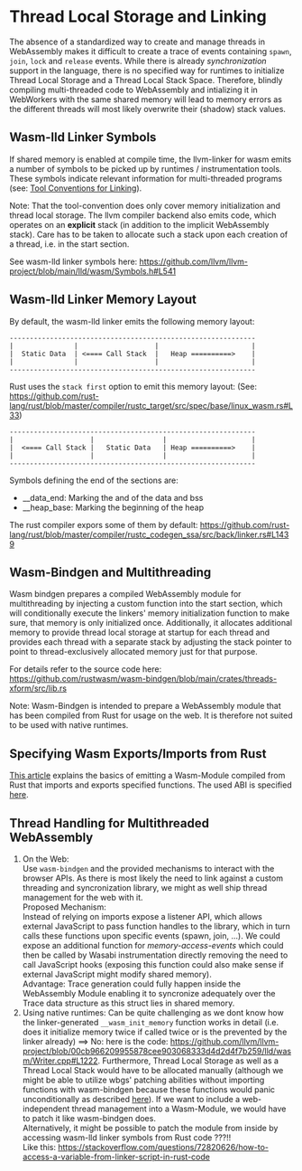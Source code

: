 # Thread Local Storage and Linking
The absence of a standardized way to create and manage threads in WebAssembly makes it difficult to create a trace of events containing `spawn`, `join`, `lock` and `release` events. While there is already _synchronization_ support in the language, there is no specified way for runtimes to initialize Thread Local Storage and a Thread Local Stack Space. Therefore, blindly compiling multi-threaded code to WebAssembly and intializing it in WebWorkers with the same shared memory will lead to memory errors as the different threads will most likely overwrite their (shadow) stack values.

## Wasm-lld Linker Symbols
If shared memory is enabled at compile time, the llvm-linker for wasm emits a number of symbols to be picked up by runtimes / instrumentation tools. These symbols indicate relevant information for multi-threaded programs (see: [Tool Conventions for Linking](https://github.com/WebAssembly/tool-conventions/blob/main/Linking.md#experimental-threading-support)).

Note: That the tool-convention does only cover memory initialization and thread local storage. The llvm compiler backend also emits code, which operates on an __explicit__ stack (in addition to the implicit WebAssembly stack). Care has to be taken to allocate such a stack upon each creation of a thread, i.e. in the start section.

See wasm-lld linker symbols here: https://github.com/llvm/llvm-project/blob/main/lld/wasm/Symbols.h#L541

## Wasm-lld Linker Memory Layout
By default, the wasm-lld linker emits the following memory layout:
```
-------------------------------------------------------------
|               |                   |                       |
|  Static Data  | <==== Call Stack  |   Heap ==========>    |
|               |                   |                       |
-------------------------------------------------------------
```

Rust uses the `stack first` option to emit this memory layout:
(See: https://github.com/rust-lang/rust/blob/master/compiler/rustc_target/src/spec/base/linux_wasm.rs#L33)
```
-------------------------------------------------------------
|                   |                 |                     |
|  <==== Call Stack |   Static Data   | Heap ==========>    |
|                   |                 |                     |
-------------------------------------------------------------
```

Symbols defining the end of the sections are:

- __data_end: Marking the and of the data and bss
- __heap_base: Marking the beginning of the heap

The rust compiler expors some of them by default: https://github.com/rust-lang/rust/blob/master/compiler/rustc_codegen_ssa/src/back/linker.rs#L1439

## Wasm-Bindgen and Multithreading
Wasm bindgen prepares a compiled WebAssembly module for multithreading by injecting a custom function into the start section, which will conditionally execute the linkers' memory initialization function to make sure, that memory is only initialized once. Additionally, it allocates additional memory to provide thread local storage at startup for each thread and provides each thread with a separate stack by adjusting the stack pointer to point to thread-exclusively allocated memory just for that purpose. 

For details refer to the source code here: https://github.com/rustwasm/wasm-bindgen/blob/main/crates/threads-xform/src/lib.rs

Note: Wasm-Bindgen is intended to prepare a WebAssembly module that has been compiled from Rust for usage on the web. It is therefore not suited to be used with native runtimes.

## Specifying Wasm Exports/Imports from Rust
[This article](https://surma.dev/things/rust-to-webassembly/) explains the basics of emitting a Wasm-Module compiled from Rust that imports and exports specified functions. The used ABI is specified [here](https://github.com/WebAssembly/tool-conventions/blob/main/BasicCABI.md).

## Thread Handling for Multithreaded WebAssembly
1. On the Web:  
Use `wasm-bindgen` and the provided mechanisms to interact with the browser APIs. As there is most likely the need to link against a custom threading and syncronization library, we might as well ship thread management for the web with it.  
Proposed Mechanism:  
Instead of relying on imports expose a listener API, which allows external JavaScript to pass function handles to the library, which in turn calls these functions upon specific events (spawn, join, ...). We could expose an additional function for _memory-access-events_ which could then be called by Wasabi instrumentation directly removing the need to call JavaScript hooks (exposing this function could also make sense if external JavaScript might modify shared memory).  
Advantage: Trace generation could fully happen inside the WebAssembly Module enabling it to syncronize adequately over the Trace data structure as this struct lies in shared memory.
2. Using native runtimes:
Can be quite challenging as we dont know how the linker-generated `__wasm_init_memory` function works in detail (i.e. does it initialize memory twice if called twice or is the prevented by the linker already) ==> No: here is the code: https://github.com/llvm/llvm-project/blob/00cb966209955878cee903068333d4d2d4f7b259/lld/wasm/Writer.cpp#L1222. Furthermore, Thread Local Storage as well as a Thread Local Stack would have to be allocated manually (although we might be able to utilize wbgs' patching abilities without importing functions with wasm-bindgen because these functions would panic unconditionally as described [here](https://rustwasm.github.io/wasm-bindgen/reference/rust-targets.html)). If we want to include a web-independent thread management into a Wasm-Module, we would have to patch it like wasm-bindgen does.  
Alternatively, it might be possible to patch the module from inside by accessing wasm-lld linker symbols from Rust code ???!!  
Like this: https://stackoverflow.com/questions/72820626/how-to-access-a-variable-from-linker-script-in-rust-code